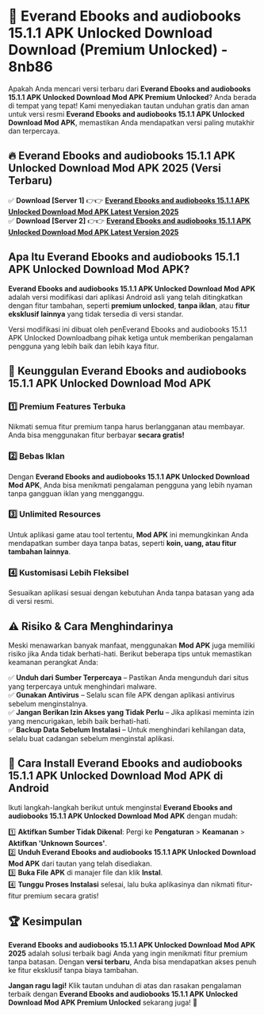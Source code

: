 # 🎯 Everand Ebooks and audiobooks 15.1.1 APK Unlocked Download  Download (Premium Unlocked) -  8nb86

Apakah Anda mencari versi terbaru dari **Everand Ebooks and audiobooks 15.1.1 APK Unlocked Download Mod APK Premium Unlocked**? Anda berada di tempat yang tepat! Kami menyediakan tautan unduhan gratis dan aman untuk versi resmi **Everand Ebooks and audiobooks 15.1.1 APK Unlocked Download Mod APK**, memastikan Anda mendapatkan versi paling mutakhir dan terpercaya.

## 🔥 Everand Ebooks and audiobooks 15.1.1 APK Unlocked Download Mod APK 2025 (Versi Terbaru)

✅ **Download [Server 1]** 👉👉 [**Everand Ebooks and audiobooks 15.1.1 APK Unlocked Download Mod APK Latest Version 2025**](https://momento.my/?title=Everand_Ebooks_and_audiobooks_15.1.1_APK_Unlocked_Download)  
✅ **Download [Server 2]** 👉👉 [**Everand Ebooks and audiobooks 15.1.1 APK Unlocked Download Mod APK Latest Version 2025**](https://momento.my/?title=Everand_Ebooks_and_audiobooks_15.1.1_APK_Unlocked_Download)  

## Apa Itu Everand Ebooks and audiobooks 15.1.1 APK Unlocked Download Mod APK?

**Everand Ebooks and audiobooks 15.1.1 APK Unlocked Download Mod APK** adalah versi modifikasi dari aplikasi Android asli yang telah ditingkatkan dengan fitur tambahan, seperti **premium unlocked**, **tanpa iklan**, atau **fitur eksklusif lainnya** yang tidak tersedia di versi standar.

Versi modifikasi ini dibuat oleh penEverand Ebooks and audiobooks 15.1.1 APK Unlocked Downloadbang pihak ketiga untuk memberikan pengalaman pengguna yang lebih baik dan lebih kaya fitur.

## 🎯 Keunggulan Everand Ebooks and audiobooks 15.1.1 APK Unlocked Download Mod APK

### 1️⃣ Premium Features Terbuka
Nikmati semua fitur premium tanpa harus berlangganan atau membayar. Anda bisa menggunakan fitur berbayar **secara gratis!**

### 2️⃣ Bebas Iklan
Dengan **Everand Ebooks and audiobooks 15.1.1 APK Unlocked Download Mod APK**, Anda bisa menikmati pengalaman pengguna yang lebih nyaman tanpa gangguan iklan yang mengganggu.

### 3️⃣ Unlimited Resources
Untuk aplikasi game atau tool tertentu, **Mod APK** ini memungkinkan Anda mendapatkan sumber daya tanpa batas, seperti **koin, uang, atau fitur tambahan lainnya**.

### 4️⃣ Kustomisasi Lebih Fleksibel
Sesuaikan aplikasi sesuai dengan kebutuhan Anda tanpa batasan yang ada di versi resmi.

## ⚠️ Risiko & Cara Menghindarinya

Meski menawarkan banyak manfaat, menggunakan **Mod APK** juga memiliki risiko jika Anda tidak berhati-hati. Berikut beberapa tips untuk memastikan keamanan perangkat Anda:

✅ **Unduh dari Sumber Terpercaya** – Pastikan Anda mengunduh dari situs yang terpercaya untuk menghindari malware.  
✅ **Gunakan Antivirus** – Selalu scan file APK dengan aplikasi antivirus sebelum menginstalnya.  
✅ **Jangan Berikan Izin Akses yang Tidak Perlu** – Jika aplikasi meminta izin yang mencurigakan, lebih baik berhati-hati.  
✅ **Backup Data Sebelum Instalasi** – Untuk menghindari kehilangan data, selalu buat cadangan sebelum menginstal aplikasi.

## 📌 Cara Install Everand Ebooks and audiobooks 15.1.1 APK Unlocked Download Mod APK di Android

Ikuti langkah-langkah berikut untuk menginstal **Everand Ebooks and audiobooks 15.1.1 APK Unlocked Download Mod APK** dengan mudah:

1️⃣ **Aktifkan Sumber Tidak Dikenal**: Pergi ke **Pengaturan** > **Keamanan** > **Aktifkan 'Unknown Sources'**.  
2️⃣ **Unduh Everand Ebooks and audiobooks 15.1.1 APK Unlocked Download Mod APK** dari tautan yang telah disediakan.  
3️⃣ **Buka File APK** di manajer file dan klik **Instal**.  
4️⃣ **Tunggu Proses Instalasi** selesai, lalu buka aplikasinya dan nikmati fitur-fitur premium secara gratis!

## 🏆 Kesimpulan

**Everand Ebooks and audiobooks 15.1.1 APK Unlocked Download Mod APK 2025** adalah solusi terbaik bagi Anda yang ingin menikmati fitur premium tanpa batasan. Dengan **versi terbaru**, Anda bisa mendapatkan akses penuh ke fitur eksklusif tanpa biaya tambahan.

**Jangan ragu lagi!** Klik tautan unduhan di atas dan rasakan pengalaman terbaik dengan **Everand Ebooks and audiobooks 15.1.1 APK Unlocked Download Mod APK Premium Unlocked** sekarang juga! 🚀
